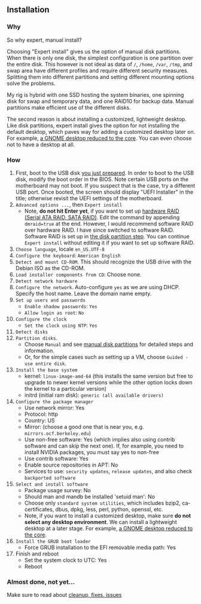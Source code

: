 ## Installation

### Why

So why expert, manual install?

Choosing "Expert install" gives us the option of manual disk partitions. When there is only one disk, the simplest configuration is one partition over the entire disk. This however is not ideal as data of `/`, `/home`, `/var`, `/tmp`, and swap area have different profiles and require different security measures. Splitting them into different partitions and setting different mounting options solve the problems.

My rig is hybrid with one SSD hosting the system binaries, one spinning disk for swap and temporary data, and one RAID10 for backup data. Manual partitions make efficient use of the different disks.

The second reason is about installing a customized, lightweight desktop. Like disk partitions, expert install gives the option for not installing the default desktop, which paves way for adding a customized desktop later on. For example, [a GNOME desktop reduced to the core](0501-gnome.md). You can even choose not to have a desktop at all.

### How

1. First, boot to the USB disk [you just prepared](0100-prepare.md). In order to boot to the USB disk, modify the boot order in the BIOS. Note certain USB ports on the motherboard may not boot. If you suspect that is the case, try a different USB port. Once booted, the screen should display "UEFI Installer" in the title; otherwise revisit the UEFI settings of the motherboard.
2. `Advanced options ...`, then `Expert install`
    * Note, **do not hit Enter yet**, if you want to set up [hardware RAID (Serial ATA RAID, SATA RAID)](https://wiki.debian.org/DebianInstaller/SataRaid). Edit the command by appending `dmraid=true` at the end. However, I would recommend software RAID over hardware RAID. I have since switched to software RAID. Software RAID is set up in [the disk partition step](0201-partitions.md). You can continue `Expert install` without editing it if you want to set up software RAID.
3. `Choose language`, locale `en_US.UTF-8`
4. `Configure the keyboard`: `American English`
5. `Detect and mount CD-ROM`. This should recognize the USB drive with the Debian ISO as the CD-ROM.
6. `Load installer components from CD`: Choose none.
7. `Detect network hardware`
8. `Configure the network`. Auto-configure `yes` as we are using DHCP. Specify the host name. Leave the domain name empty.
9. `Set up users and passwords`
    * `Enable shadow passwords`: `Yes`
    * `Allow login as root`: `No`
10. `Configure the clock`
    * `Set the clock using NTP`: `Yes`
11. `Detect disks`
12. `Partition disks`.
    * Choose `Manual` and see [manual disk partitions](0201-partitions.md) for detailed steps and information.
    * Or, for the simple cases such as setting up a VM, choose `Guided - use entire disk`.
13. `Install the base system`
    * kernel: `linux-image-amd-64` (this installs the same version but free to upgrade to newer kernel versions while the other option locks down the kernel to a particular version)
    * initrd (initial ram disk): `generic (all available drivers)`
14. `Configure the package manager`
    * Use network mirror: Yes
    * Protocol: http
    * Country: US
    * Mirror: (choose a good one that is near you, e.g. `mirrors.ocf.berkeley.edu`)
    * Use non-free software: Yes (which implies also using contrib software and can skip the next one). If, for example, you need to install NVIDIA packages, you must say yes to non-free
    * Use contrib software: Yes
    * Enable source repositories in APT: No
    * Services to use: `security updates`, `release updates`, and also check `backported software`
15. `Select and install software`
    * Package usage survey: No
    * Should man and mandb be installed 'setuid man': No
    * Choose only `standard system utilities`, which includes bzip2, ca-certificates, dbus, dpkg, less, perl, python, openssl, etc.
    * Note, if you want to install a customized desktop, make sure **do not select any desktop environment**. We can install a lightweight desktop at a later stage. For example, [a GNOME desktop reduced to the core](0501-gnome.md).
16. `Install the GRUB boot loader`
    * Force GRUB installation to the EFI removable media path: Yes
17. Finish and reboot
    * Set the system clock to UTC: Yes
    * Reboot

### Almost done, not yet...

Make sure to read about [cleanup, fixes, issues](0202-cleanup.md)
